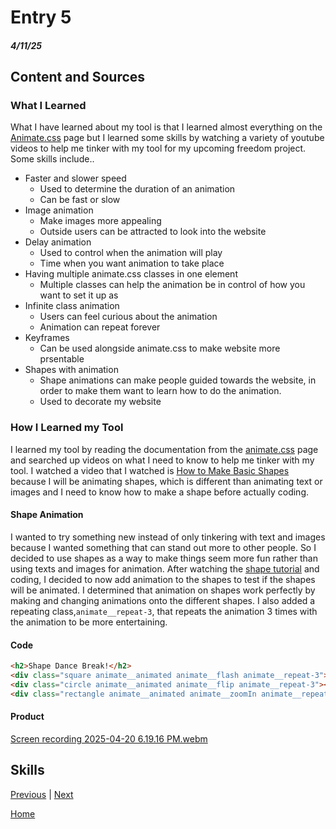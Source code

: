 # Entry 5
##### 4/11/25

## Content and Sources
### What I Learned
What I have learned about my tool is that I learned almost everything on the [Animate.css](https://animate.style/) page but I learned some skills by watching a variety of youtube videos to help me tinker with my tool for my upcoming freedom project.
Some skills include..
 * Faster and slower speed
    *    Used to determine the duration of an animation
    *    Can be fast or slow
 * Image animation
    *    Make images more appealing
    *    Outside users can be attracted to look into the website
 * Delay animation
    *    Used to control when the animation will play
    *    Time when you want animation to take place
 * Having multiple animate.css classes in one element
    *    Multiple classes can help the animation be in control of how you want to set it up as 
 * Infinite class animation
    *    Users can feel curious about the animation
    *    Animation can repeat forever 
 * Keyframes
    *    Can be used alongside animate.css to make website more prsentable 
 * Shapes with animation
    *    Shape animations can make people guided towards the website, in order to make them want to learn how to do the animation.
    *    Used to decorate my website      
### How I Learned my Tool
I learned my tool by reading the documentation from the [animate.css](https://animate.style/#documentation) page and searched up videos on what I need to know to help me tinker with my tool. I watched a video that I watched is [How to Make Basic Shapes](https://youtu.be/eaIZciwSI9s?si=61TSPdHFjaKTDwdZ) because I will be animating shapes, which is different than animating text or images and I need to know how to make a shape before actually coding.      

#### Shape Animation
I wanted to try something new instead of only tinkering with text and images because I wanted something that can stand out more to other people. So I decided to use shapes as a way to make things seem more fun rather than using texts and images for animation. After watching the [shape tutorial](https://youtu.be/eaIZciwSI9s?si=61TSPdHFjaKTDwdZ) and coding, I decided to now add animation to the shapes to test if the shapes will be animated. I determined that animation on shapes work perfectly by making and changing animations onto the different shapes. I also added a repeating class,`animate__repeat-3`, that repeats the animation 3 times with the animation to be more entertaining.

#### Code
```HTML
<h2>Shape Dance Break!</h2>
<div class="square animate__animated animate__flash animate__repeat-3"></div>
<div class="circle animate__animated animate__flip animate__repeat-3"></div>
<div class="rectangle animate__animated animate__zoomIn animate__repeat-3"></div>
```
#### Product
[Screen recording 2025-04-20 6.19.16 PM.webm](https://github.com/user-attachments/assets/9d645986-9cca-45f3-9fd3-572f9644920c)

## Skills


[Previous](entry04.md) | [Next](entry06.md)

[Home](../README.md)
